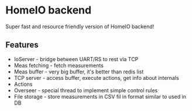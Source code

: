HomeIO backend
==============

Super fast and resource friendly version of HomeIO backend!

Features
--------

* IoServer - bridge between UART/RS to rest via TCP
* Meas fetching - fetch measurements
* Meas buffer - very big buffer, it's better than redis list
* TCP server - access buffer, execute actions, get info about internals
* Actions
* Overseer - special thread to implement simple control rules
* File storage - store measurements in CSV fil in format similar to used in DB